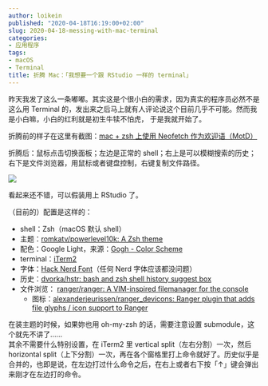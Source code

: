 ```yaml
---
author: loikein
published: "2020-04-18T16:19:00+02:00"
slug: 2020-04-18-messing-with-mac-terminal
categories:
- 应用程序
tags:
- macOS
- Terminal
title: 折腾 Mac：「我想要一个跟 RStudio 一样的 terminal」
---
```

昨天我发了这么一条嘟嘟。其实这是个很小白的需求，因为真实的程序员必然不是这么用
Terminal
的，发出来之后马上就有人评论说这个目前几乎不可能。然而我是小白嘛，小白的红利就是初生牛犊不怕虎，
于是我就开始了。  
  
折腾前的样子在这里有截图：[mac + zsh 上使用 Neofetch
作为欢迎语（MotD）](https://blog.loikein.one/2020/03/mac-zsh-neofetch-motd.html)  
  
折腾后：鼠标点击切换面板；左边是正常的
shell；右上是可以模糊搜索的历史；右下是文件浏览器，用鼠标或者键盘控制，右键复制文件路径。  

[![](/post-img/2020-04-18-zhe-teng-mac-wo-xiang-yao-yi-ge-gen-rstudio-yi-yang-de-terminal-%25E6%2588%25AA%25E5%25B1%258F2020-04-17%2B11.11.12.png)](../images/2020-04-18-zhe-teng-mac-wo-xiang-yao-yi-ge-gen-rstudio-yi-yang-de-terminal-%25E6%2588%25AA%25E5%25B1%258F2020-04-17%2B11.11.12.png)

看起来还不错，可以假装用上 RStudio 了。  
  
（目前的）配置是这样的：  

-   shell：Zsh（macOS 默认 shell）
-   主题：[romkatv/powerlevel10k: A Zsh
    theme](https://github.com/romkatv/powerlevel10k)
-   配色：Google Light，来源：[Gogh - Color
    Scheme](https://mayccoll.github.io/Gogh/)
-   terminal：[iTerm2](https://www.iterm2.com/)
-   字体：[Hack Nerd
    Font](https://github.com/ryanoasis/nerd-fonts/tree/master/patched-fonts/Hack)（任何
    Nerd 字体应该都没问题）
-   历史：[dvorka/hstr: bash and zsh shell history suggest
    box](https://github.com/dvorka/hstr)
-   文件浏览： [ranger/ranger: A VIM-inspired filemanager for the
    console](https://github.com/ranger/ranger)
    -   图标：[alexanderjeurissen/ranger\_devicons: Ranger plugin that
        adds file glyphs / icon support to
        Ranger](https://github.com/alexanderjeurissen/ranger_devicons)

在装主题的时候，如果妳也用 oh-my-zsh 的话，需要注意设置
submodule，这个就先不讲了……  
其余不需要什么特别设置，在 iTerm2 里 vertical
split（左右分割）一次，然后 horizontal
split（上下分割）一次，再在各个窗格里打上命令就好了。历史似乎是合并的，也即是说，在左边打过什么命令之后，在右上或者右下按「↑」键会弹出来刚才在左边打的命令。
